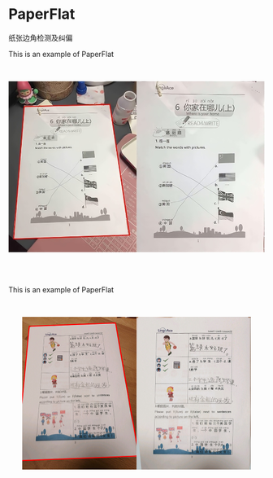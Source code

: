 # PaperFlat
纸张边角检测及纠偏

This is an example of PaperFlat 

<br>
<p align="center">
    <img src="img/1.png" width="800">
</p>

<br><br>

This is an example of PaperFlat 

<br>
<p align="center">
    <img height="300" src="img/2.png"/>
</p>
